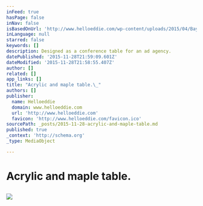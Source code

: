 ```yaml
---
inFeed: true
hasPage: false
inNav: false
isBasedOnUrl: 'http://www.helloeddie.com/wp-content/uploads/2015/04/Bayer-acrylic-table_rt.jpg'
inLanguage: null
starred: false
keywords: []
description: Designed as a conference table for an ad agency.
datePublished: '2015-11-28T21:59:09.601Z'
dateModified: '2015-11-28T21:58:55.407Z'
author: []
related: []
app_links: []
title: "Acrylic and maple table.\_"
authors: []
publisher:
  name: Helloeddie
  domain: www.helloeddie.com
  url: 'http://www.helloeddie.com'
  favicon: 'http://www.helloeddie.com/favicon.ico'
sourcePath: _posts/2015-11-28-acrylic-and-maple-table.md
published: true
_context: 'http://schema.org'
_type: MediaObject

---
```

# Acrylic and maple table. 

<article style=""><h1></h1><p></p><img src="http://www.helloeddie.com/wp-content/uploads/2015/04/Bayer-acrylic-table_rt.jpg" /></article>